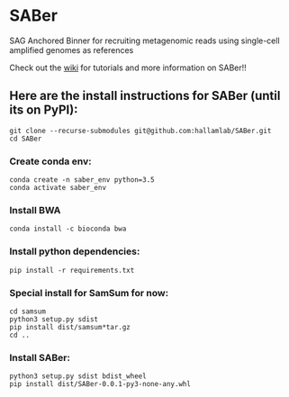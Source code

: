 # SABer
SAG Anchored Binner for recruiting metagenomic reads using single-cell amplified genomes as references

Check out the [wiki](https://github.com/hallamlab/SABer/wiki) for tutorials and more information on SABer!!


## Here are the install instructions for SABer (until its on PyPI):
```
git clone --recurse-submodules git@github.com:hallamlab/SABer.git  
cd SABer  
```
### Create conda env:
```
conda create -n saber_env python=3.5  
conda activate saber_env  
```
### Install BWA
```
conda install -c bioconda bwa
```
### Install python dependencies:
```
pip install -r requirements.txt  
```
### Special install for SamSum for now:
```
cd samsum  
python3 setup.py sdist  
pip install dist/samsum*tar.gz  
cd ..  
```  
### Install SABer:
```
python3 setup.py sdist bdist_wheel  
pip install dist/SABer-0.0.1-py3-none-any.whl  
```
